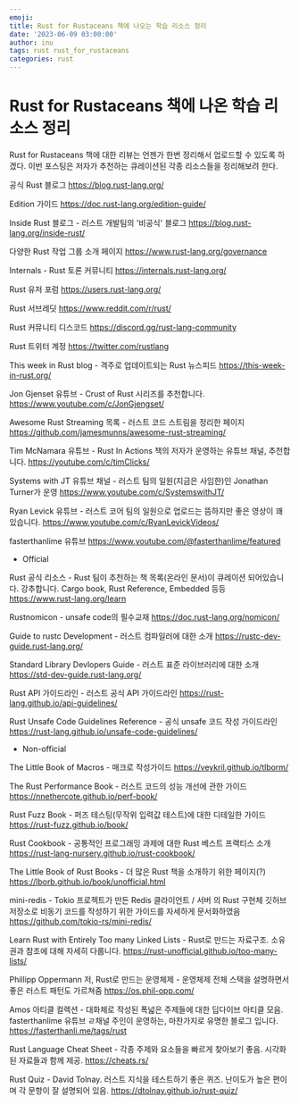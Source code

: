 ```yaml
---
emoji:
title: Rust for Rustaceans 책에 나오는 학습 리소스 정리
date: '2023-06-09 03:00:00'
author: inu
tags: rust rust_for_rustaceans
categories: rust
---
```


# ****Rust for Rustaceans 책에 나온 학습 리소스 정리****

Rust for Rustaceans 책에 대한 리뷰는 언젠가 한번 정리해서 업로드할 수 있도록 하겠다. 이번 포스팅은 저자가 추천하는 큐레이션된 각종 리소스들을 정리해보려 한다.

공식 Rust 블로그
https://blog.rust-lang.org/

Edition 가이드
https://doc.rust-lang.org/edition-guide/

Inside Rust 블로그 - 러스트 개발팀의 '비공식' 블로그
https://blog.rust-lang.org/inside-rust/

다양한 Rust 작업 그룹 소개 페이지
https://www.rust-lang.org/governance

Internals - Rust 토론 커뮤니티
https://internals.rust-lang.org/

Rust 유저 포럼
https://users.rust-lang.org/

Rust 서브레딧
https://www.reddit.com/r/rust/

Rust 커뮤니티 디스코드
https://discord.gg/rust-lang-community

Rust 트위터 계정
https://twitter.com/rustlang

This week in Rust blog - 격주로 업데이트되는 Rust 뉴스피드
https://this-week-in-rust.org/

Jon Gjenset 유튜브 - Crust of Rust 시리즈를 추천합니다.
https://www.youtube.com/c/JonGjengset/

Awesome Rust Streaming 목록 - 러스트 코드 스트림을 정리한 페이지
https://github.com/jamesmunns/awesome-rust-streaming/

Tim McNamara 유튜브 - Rust In Actions 책의 저자가 운영하는 유튜브 채널, 추천합니다.
https://youtube.com/c/timClicks/

Systems with JT 유튜브 채널 - 러스트 팀의 일원(지금은 사임한)인 Jonathan Turner가 운영
https://www.youtube.com/c/SystemswithJT/

Ryan Levick 유튜브 - 러스트 코어 팀의 일원으로 업로드는 뜸하지만 좋은 영상이 꽤 있습니다.
https://www.youtube.com/c/RyanLevickVideos/

fasterthanlime 유튜브
https://www.youtube.com/@fasterthanlime/featured

- Official

Rust 공식 리소스 - Rust 팀이 추천하는 책 목록(온라인 문서)이 큐레이션 되어있습니다. 강추합니다.
Cargo book, Rust Reference, Embedded 등등
https://www.rust-lang.org/learn

Rustnomicon - unsafe code의 필수교재
https://doc.rust-lang.org/nomicon/

Guide to rustc Development - 러스트 컴파일러에 대한 소개
https://rustc-dev-guide.rust-lang.org/

Standard Library Devlopers Guide - 러스트 표준 라이브러리에 대한 소개
https://std-dev-guide.rust-lang.org/

Rust API 가이드라인 - 러스트 공식 API 가이드라인
https://rust-lang.github.io/api-guidelines/

Rust Unsafe Code Guidelines Reference - 공식 unsafe 코드 작성 가이드라인
https://rust-lang.github.io/unsafe-code-guidelines/

- Non-official

The Little Book of Macros - 매크로 작성가이드
https://veykril.github.io/tlborm/

The Rust Performance Book - 러스트 코드의 성능 개선에 관한 가이드
https://nnethercote.github.io/perf-book/

Rust Fuzz Book - 퍼즈 테스팅(무작위 입력값 테스트)에 대한 디테일한 가이드
https://rust-fuzz.github.io/book/

Rust Cookbook - 공통적인 프로그래밍 과제에 대한 Rust 베스트 프랙티스 소개
https://rust-lang-nursery.github.io/rust-cookbook/

The Little Book of Rust Books - 더 많은 Rust 책을 소개하기 위한 페이지(?)
https://lborb.github.io/book/unofficial.html

mini-redis - Tokio 프로젝트가 만든 Redis 클라이언트 / 서버 의 Rust 구현체 깃허브 저장소로 비동기 코드를 작성하기 위한 가이드를 자세하게 문서화하였음
https://github.com/tokio-rs/mini-redis/

Learn Rust with Entirely Too many Linked Lists - Rust로 만드는 자료구조. 소유권과 참조에 대해 자세히 다룹니다.
https://rust-unofficial.github.io/too-many-lists/

Phillipp Oppermann 저, Rust로 만드는 운영체제 - 운영체제 전체 스택을 설명하면서 좋은 러스트 패턴도 가르쳐줌
https://os.phil-opp.com/

Amos 아티클 컬렉션 - 대화체로 작성된 폭넓은 주제들에 대한 딥다이브 아티클 모음. fasterthanlime 유튜브 ㄹ채널 주인이 운영하는, 마찬가지로 유명한 블로그 입니다.
https://fasterthanli.me/tags/rust

Rust Language Cheat Sheet - 각종 주제와 요소들을 빠르게 찾아보기 좋음. 시각화된 자료들과 함께 제공.
https://cheats.rs/

Rust Quiz - David Tolnay. 러스트 지식을 테스트하기 좋은 퀴즈. 난이도가 높은 편이며 각 문항이 잘 설명되어 있음.
https://dtolnay.github.io/rust-quiz/